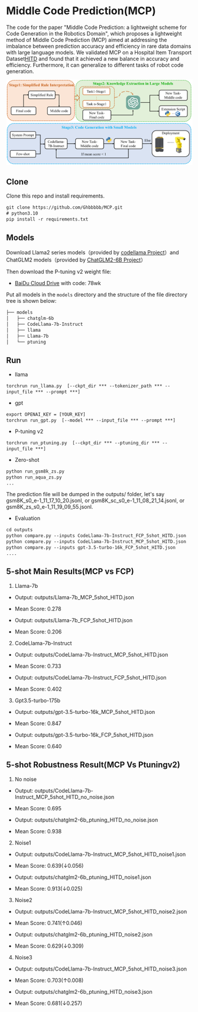 # Middle Code Prediction(MCP)
The code for the paper "Middle Code Prediction: a lightweight scheme for Code Generation in the Robotics Domain", which proposes a lightweight method of Middle Code Prediction (MCP) aimed at addressing the imbalance between prediction accuracy and efficiency in rare data domains with large language models. We validated MCP on a Hospital Item Transport Dataset[HITD](data/README.md) and found that it achieved a new balance in accuracy and efficiency. Furthermore, it can generalize to different tasks of robot code generation.

![Introduction of HITD](https://github.com/Ghbbbbb/MCP/blob/main/assets/MCP.png)
## Clone
Clone this repo and install requirements. 

    git clone https://github.com/Ghbbbbb/MCP.git
    # python3.10
    pip install -r requirements.txt

## Models
Download Llama2 series models（provided by [codellama Project](https://github.com/meta-llama/codellama)）and ChatGLM2 models（provided by [ChatGLM2-6B Project](https://github.com/THUDM/ChatGLM2-6B)）

Then download the P-tuning v2 weight file:
- [BaiDu Cloud Drive](https://pan.baidu.com/s/1cuTCQmiQzp33NFfk682jFA) with code: 78wk

Put all models in the `models`  directory and the structure of the file directory tree is shown below:

```
├── models
│   ├── chatglm-6b
│   ├── CodeLlama-7b-Instruct
│   ├── llama
│   ├── Llama-7b
│   └── ptuning
```

## Run

- llama
```
torchrun run_llama.py  [--ckpt_dir *** --tokenizer_path *** --input_file *** --prompt ***]
```

- gpt
```
export OPENAI_KEY = [YOUR_KEY]
torchrun run_gpt.py  [--model *** --input_file *** --prompt ***]
```
- P-tuning v2
```
torchrun run_ptuning.py  [--ckpt_dir *** --ptuning_dir *** --input_file ***]
```
-  Zero-shot
```
python run_gsm8k_zs.py
python run_aqua_zs.py
...
```

The prediction file will be dumped in the outputs/ folder, let's say gsm8K_s0_e-1_11_17_10_20.jsonl, or gsm8K_sc_s0_e-1_11_08_21_14.jsonl, or  gsm8K_zs_s0_e-1_11_19_09_55.jsonl.

- Evaluation
```
cd outputs
python compare.py --inputs CodeLlama-7b-Instruct_FCP_5shot_HITD.json
python compare.py --inputs CodeLlama-7b-Instruct_MCP_5shot_HITD.json
python compare.py --inputs gpt-3.5-turbo-16k_FCP_5shot_HITD.json
....
```

## 5-shot Main Results(MCP vs FCP)
1. Llama-7b
- Output: outputs/Llama-7b_MCP_5shot_HITD.json
- Mean Score: 0.278

- Output: outputs/Llama-7b_FCP_5shot_HITD.json
- Mean Score: 0.206

2. CodeLlama-7b-Instruct
- Output: outputs/CodeLlama-7b-Instruct_MCP_5shot_HITD.json
- Mean Score: 0.733

- Output: outputs/CodeLlama-7b-Instruct_FCP_5shot_HITD.json
- Mean Score: 0.402

3. Gpt3.5-turbo-175b
- Output: outputs/gpt-3.5-turbo-16k_MCP_5shot_HITD.json
- Mean Score: 0.847

- Output: outputs/gpt-3.5-turbo-16k_FCP_5shot_HITD.json
- Mean Score: 0.640



## 5-shot Robustness Result(MCP Vs Ptuningv2)
1. No noise
- Output: outputs/CodeLlama-7b-Instruct_MCP_5shot_HITD_no_noise.json
- Mean Score: 0.695

- Output: outputs/chatglm2-6b_ptuning_HITD_no_noise.json
- Mean Score: 0.938

2. Noise1
- Output: outputs/CodeLlama-7b-Instruct_MCP_5shot_HITD_noise1.json
- Mean Score: 0.639(↓0.056)

- Output: outputs/chatglm2-6b_ptuning_HITD_noise1.json
- Mean Score: 0.913(↓0.025)

3. Noise2
- Output: outputs/CodeLlama-7b-Instruct_MCP_5shot_HITD_noise2.json
- Mean Score: 0.741(↑0.046)

- Output: outputs/chatglm2-6b_ptuning_HITD_noise2.json
- Mean Score: 0.629(↓0.309)

4. Noise3
- Output: outputs/CodeLlama-7b-Instruct_MCP_5shot_HITD_noise3.json
- Mean Score: 0.703(↑0.008)

- Output: outputs/chatglm2-6b_ptuning_HITD_noise3.json
- Mean Score: 0.681(↓0.257)